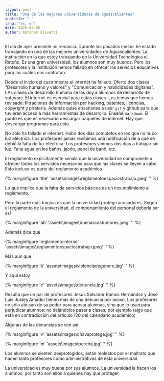 ```yaml
---
layout: post
title: "Una de las mejores universidades de Aguascalientes"
subtitle: "-"
lang: "es, en"
date: 2025-03-20
author: Abraham Olivetti
---
```


El día de ayer presenté mi renuncia. Durante los pasados meses he estado trabajando en una de las mejores universidades de Aguascalientes. La institución en la que estoy trabajando en la
Universidad Tecnológica el Retoño. Es una gran universidad, los alumnos son muy buenos. Pero los profesores y la institución hemos fallado en ofrecer los servicios educativos para los cuáles nos contratan.

Desde el inicio del cuatrimestre el internet ha fallado. Oferto dos clases "Desarrollo humano y valores" y "Comunicación y hablididades digitales". LAs clases de desarrollo humano se las doy a alumnos de desarrollo de software. El internet es esencial para estas clases. Los temas que hemos revisado: filtraciones de información por hacking, patentes, licencias, copyright y piratería.  Además quise enseñarles a usar `git` y github para que tuvieran acceso a más herramientas de desarrollo. Enseñé `markdown`. El punto es que es necesario descargar paquetes de internet. Hay que descargar programas para esto.

No sólo ha fallado el internet. Hubo dos días completos en los que no hubo luz eléctrica. Los profesores jamás recibimos una notificación de a qué se debió la falta de luz eléctrica. Los profesores vinimos dos días a trabajar sin luz. Falta agua en los baños, jabón, papel de banõ, etc.

El reglamento explícitamente señala que la universidad se compromete a ofrecer todos los servicios necesarios para que las clases se lleven a cabo. Esto incluso es parte del reglamento académico.

{% marginfigure 'the' 'assets\images\reglamentoespaciostrabajo.jpeg' '' %}

Lo que implica que la falta de servicios básicos es un incumplimiento al reglamento.

Pero la parte más trágica es que la universidad protege acosadores. Según el reglamento de la universidad, el comportamiento del personal debería ser así

{% marginfigure 'ab' 'assets\images\buenascostumbres.jpeg' '' %}

Además dice que

{% marginfigure 'reglamentointerno' 'assets\images\reglamentoespaciostrabajo.jpeg' '' %}

Más aún que

{% marginfigure 'b' 'assets\images\violenciadegenero.jpg' '' %}

Y aquí estoy

{% marginfigure 'c' 'assets\images\denuncia.jpg' '' %}

Resulta que un par de profesores Jesús Salvador Ramos Hernández y José Luis Justes Amador tienen más de una denuncia por acoso. Los profesores no sólo abusan de su poder para acosar alumnas, sino que lo usan para perjudicar alumnos: no dejándolos pasar a clases, por ejemplo (algo que está en contradicción del artículo 120 del calendario académico)

Algunas de las denuncias se ven así

{% marginfigure 'v' 'assets\images\chavaprotege.jpg' '' %}

{% marginfigure 'm' 'assets\images\pereira.jpg' '' %}

Los alumnos se sienten desprotegidos, están molestos por el maltrato que hacen tanto profesores como administrativos de esta universidad.

La universidad es muy buena por sus alumnos. La universidad la hacen los alumnos, por tanto son ellos a quienes hay que proteger.
